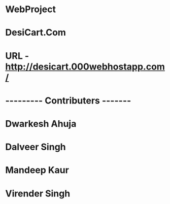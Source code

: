 # WebProject
# DesiCart.Com 
# URL - http://desicart.000webhostapp.com/

#  --------- Contributers -------
# Dwarkesh Ahuja
# Dalveer Singh
# Mandeep Kaur
# Virender Singh
